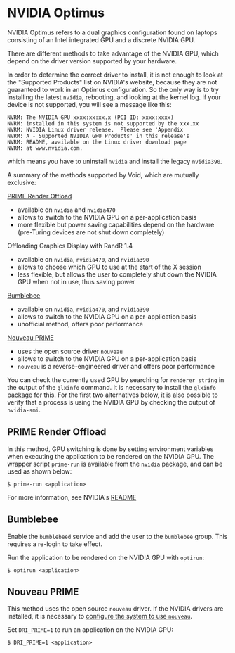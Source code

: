 # NVIDIA Optimus

NVIDIA Optimus refers to a dual graphics configuration found on laptops
consisting of an Intel integrated GPU and a discrete NVIDIA GPU.

There are different methods to take advantage of the NVIDIA GPU, which depend on
the driver version supported by your hardware.

In order to determine the correct driver to install, it is not enough to look at
the "Supported Products" list on NVIDIA's website, because they are not
guaranteed to work in an Optimus configuration. So the only way is to try
installing the latest `nvidia`, rebooting, and looking at the kernel log. If
your device is not supported, you will see a message like this:

```
NVRM: The NVIDIA GPU xxxx:xx:xx.x (PCI ID: xxxx:xxxx)
NVRM: installed in this system is not supported by the xxx.xx
NVRM: NVIDIA Linux driver release.  Please see 'Appendix
NVRM: A - Supported NVIDIA GPU Products' in this release's
NVRM: README, available on the Linux driver download page
NVRM: at www.nvidia.com.
```

which means you have to uninstall `nvidia` and install the legacy `nvidia390`.

A summary of the methods supported by Void, which are mutually exclusive:

[PRIME Render Offload](#prime-render-offload)

- available on `nvidia` and `nvidia470`
- allows to switch to the NVIDIA GPU on a per-application basis
- more flexible but power saving capabilities depend on the hardware (pre-Turing
   devices are not shut down completely)

Offloading Graphics Display with RandR 1.4

- available on `nvidia`, `nvidia470`, and `nvidia390`
- allows to choose which GPU to use at the start of the X session
- less flexible, but allows the user to completely shut down the NVIDIA GPU when
   not in use, thus saving power

[Bumblebee](#bumblebee)

- available on `nvidia`, `nvidia470`, and `nvidia390`
- allows to switch to the NVIDIA GPU on a per-application basis
- unofficial method, offers poor performance

[Nouveau PRIME](#nouveau-prime)

- uses the open source driver `nouveau`
- allows to switch to the NVIDIA GPU on a per-application basis
- `nouveau` is a reverse-engineered driver and offers poor performance

You can check the currently used GPU by searching for `renderer string` in the
output of the `glxinfo` command. It is necessary to install the `glxinfo`
package for this. For the first two alternatives below, it is also possible to
verify that a process is using the NVIDIA GPU by checking the output of
`nvidia-smi`.

## PRIME Render Offload

In this method, GPU switching is done by setting environment variables when
executing the application to be rendered on the NVIDIA GPU. The wrapper script
`prime-run` is available from the `nvidia` package, and can be used as shown
below:

```
$ prime-run <application>
```

For more information, see NVIDIA's
[README](https://download.nvidia.com/XFree86/Linux-x86_64/440.44/README/primerenderoffload.html)

## Bumblebee

Enable the `bumblebeed` service and add the user to the `bumblebee` group. This
requires a re-login to take effect.

Run the application to be rendered on the NVIDIA GPU with `optirun`:

```
$ optirun <application>
```

## Nouveau PRIME

This method uses the open source `nouveau` driver. If the NVIDIA drivers are
installed, it is necessary to [configure the system to use
`nouveau`](./nvidia.md#reverting-from-nvidia-to-nouveau).

Set `DRI_PRIME=1` to run an application on the NVIDIA GPU:

```
$ DRI_PRIME=1 <application>
```
